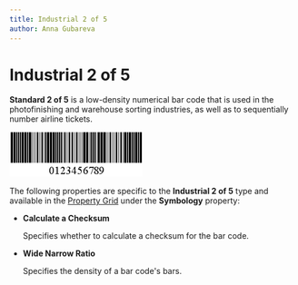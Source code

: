 ```yaml
---
title: Industrial 2 of 5
author: Anna Gubareva
---
```

# Industrial 2 of 5

**Standard 2 of 5** is a low-density numerical bar code that is used in the photofinishing and warehouse sorting industries, as well as to sequentially number airline tickets.

![](../../../../../images/eurd-win-bar-code-industrial-2-of-5.png)

The following properties are specific to the **Industrial 2 of 5** type and available in the [Property Grid](../../report-designer-tools/ui-panels/property-grid.md) under the **Symbology** property:

* **Calculate a Checksum**

    Specifies whether to calculate a checksum for the bar code.

* **Wide Narrow Ratio**

    Specifies the density of a bar code's bars.